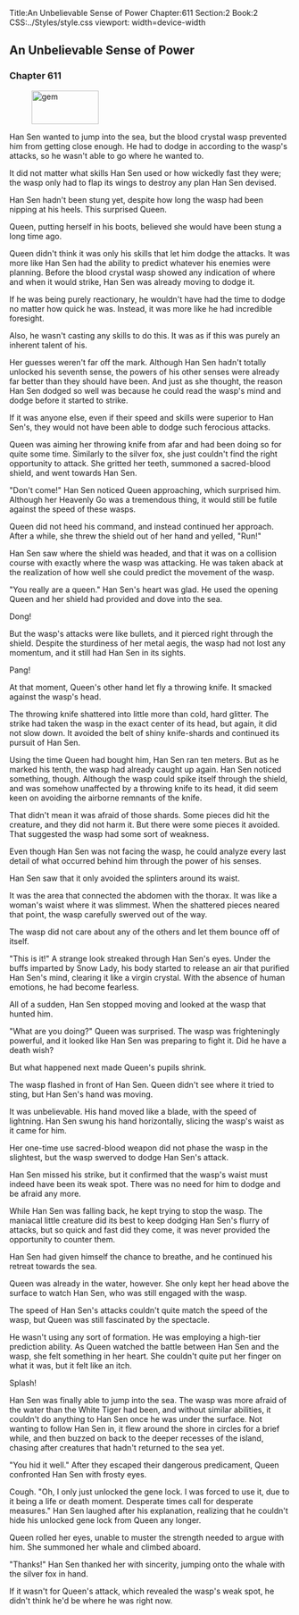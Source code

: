 Title:An Unbelievable Sense of Power 
Chapter:611 
Section:2 
Book:2 
CSS:../Styles/style.css 
viewport: width=device-width
  
## An Unbelievable Sense of Power
### Chapter 611 
<figure>
	<img src="../Images/gem.gif" alt="gem" id="gem" width="120" height="60" />
</figure>
  

  
  Han Sen wanted to jump into the sea, but the blood crystal wasp prevented him from getting close enough. He had to dodge in according to the wasp's attacks, so he wasn't able to go where he wanted to.

It did not matter what skills Han Sen used or how wickedly fast they were; the wasp only had to flap its wings to destroy any plan Han Sen devised.

Han Sen hadn't been stung yet, despite how long the wasp had been nipping at his heels. This surprised Queen.

Queen, putting herself in his boots, believed she would have been stung a long time ago.

Queen didn't think it was only his skills that let him dodge the attacks. It was more like Han Sen had the ability to predict whatever his enemies were planning. Before the blood crystal wasp showed any indication of where and when it would strike, Han Sen was already moving to dodge it.

If he was being purely reactionary, he wouldn't have had the time to dodge no matter how quick he was. Instead, it was more like he had incredible foresight.

Also, he wasn't casting any skills to do this. It was as if this was purely an inherent talent of his.

Her guesses weren't far off the mark. Although Han Sen hadn't totally unlocked his seventh sense, the powers of his other senses were already far better than they should have been. And just as she thought, the reason Han Sen dodged so well was because he could read the wasp's mind and dodge before it started to strike.

If it was anyone else, even if their speed and skills were superior to Han Sen's, they would not have been able to dodge such ferocious attacks.

Queen was aiming her throwing knife from afar and had been doing so for quite some time. Similarly to the silver fox, she just couldn't find the right opportunity to attack. She gritted her teeth, summoned a sacred-blood shield, and went towards Han Sen.

"Don't come!" Han Sen noticed Queen approaching, which surprised him. Although her Heavenly Go was a tremendous thing, it would still be futile against the speed of these wasps.

Queen did not heed his command, and instead continued her approach. After a while, she threw the shield out of her hand and yelled, "Run!"

Han Sen saw where the shield was headed, and that it was on a collision course with exactly where the wasp was attacking. He was taken aback at the realization of how well she could predict the movement of the wasp.

"You really are a queen." Han Sen's heart was glad. He used the opening Queen and her shield had provided and dove into the sea.

Dong!

But the wasp's attacks were like bullets, and it pierced right through the shield. Despite the sturdiness of her metal aegis, the wasp had not lost any momentum, and it still had Han Sen in its sights.

Pang!

At that moment, Queen's other hand let fly a throwing knife. It smacked against the wasp's head.

The throwing knife shattered into little more than cold, hard glitter. The strike had taken the wasp in the exact center of its head, but again, it did not slow down. It avoided the belt of shiny knife-shards and continued its pursuit of Han Sen.

Using the time Queen had bought him, Han Sen ran ten meters. But as he marked his tenth, the wasp had already caught up again. Han Sen noticed something, though. Although the wasp could spike itself through the shield, and was somehow unaffected by a throwing knife to its head, it did seem keen on avoiding the airborne remnants of the knife.

That didn't mean it was afraid of those shards. Some pieces did hit the creature, and they did not harm it. But there were some pieces it avoided. That suggested the wasp had some sort of weakness.

Even though Han Sen was not facing the wasp, he could analyze every last detail of what occurred behind him through the power of his senses.

Han Sen saw that it only avoided the splinters around its waist.

It was the area that connected the abdomen with the thorax. It was like a woman's waist where it was slimmest. When the shattered pieces neared that point, the wasp carefully swerved out of the way.

The wasp did not care about any of the others and let them bounce off of itself.

"This is it!" A strange look streaked through Han Sen's eyes. Under the buffs imparted by Snow Lady, his body started to release an air that purified Han Sen's mind, clearing it like a virgin crystal. With the absence of human emotions, he had become fearless.

All of a sudden, Han Sen stopped moving and looked at the wasp that hunted him.

"What are you doing?" Queen was surprised. The wasp was frighteningly powerful, and it looked like Han Sen was preparing to fight it. Did he have a death wish?

But what happened next made Queen's pupils shrink.

The wasp flashed in front of Han Sen. Queen didn't see where it tried to sting, but Han Sen's hand was moving.

It was unbelievable. His hand moved like a blade, with the speed of lightning. Han Sen swung his hand horizontally, slicing the wasp's waist as it came for him.

Her one-time use sacred-blood weapon did not phase the wasp in the slightest, but the wasp swerved to dodge Han Sen's attack.

Han Sen missed his strike, but it confirmed that the wasp's waist must indeed have been its weak spot. There was no need for him to dodge and be afraid any more.

While Han Sen was falling back, he kept trying to stop the wasp. The maniacal little creature did its best to keep dodging Han Sen's flurry of attacks, but so quick and fast did they come, it was never provided the opportunity to counter them.

Han Sen had given himself the chance to breathe, and he continued his retreat towards the sea.

Queen was already in the water, however. She only kept her head above the surface to watch Han Sen, who was still engaged with the wasp.

The speed of Han Sen's attacks couldn't quite match the speed of the wasp, but Queen was still fascinated by the spectacle.

He wasn't using any sort of formation. He was employing a high-tier prediction ability. As Queen watched the battle between Han Sen and the wasp, she felt something in her heart. She couldn't quite put her finger on what it was, but it felt like an itch.

Splash!

Han Sen was finally able to jump into the sea. The wasp was more afraid of the water than the White Tiger had been, and without similar abilities, it couldn't do anything to Han Sen once he was under the surface. Not wanting to follow Han Sen in, it flew around the shore in circles for a brief while, and then buzzed on back to the deeper recesses of the island, chasing after creatures that hadn't returned to the sea yet.

"You hid it well." After they escaped their dangerous predicament, Queen confronted Han Sen with frosty eyes.

Cough. "Oh, I only just unlocked the gene lock. I was forced to use it, due to it being a life or death moment. Desperate times call for desperate measures." Han Sen laughed after his explanation, realizing that he couldn't hide his unlocked gene lock from Queen any longer.

Queen rolled her eyes, unable to muster the strength needed to argue with him. She summoned her whale and climbed aboard.

"Thanks!" Han Sen thanked her with sincerity, jumping onto the whale with the silver fox in hand.

If it wasn't for Queen's attack, which revealed the wasp's weak spot, he didn't think he'd be where he was right now.
